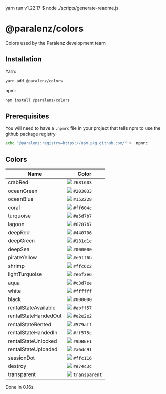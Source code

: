 yarn run v1.22.17
$ node ./scripts/generate-readme.js
# @paralenz/colors
Colors used by the Paralenz development team

## Installation
Yarn:
```sh
yarn add @paralenz/colors
```
npm:
```sh
npm install @paralenz/colors
```

## Prerequisites
You will need to have a `.npmrc` file in your project that tells npm to use the github package registry
```sh
echo "@paralenz:registry=https://npm.pkg.github.com/" > .npmrc
```

## Colors
| Name | Color |
|---|---|
| crabRed | ![](https://via.placeholder.com/15/681603?text=+) `#681603`  |
| oceanGreen | ![](https://via.placeholder.com/15/203033?text=+) `#203033`  |
| oceanBlue | ![](https://via.placeholder.com/15/152228?text=+) `#152228`  |
| coral | ![](https://via.placeholder.com/15/ff604c?text=+) `#ff604c`  |
| turquoise | ![](https://via.placeholder.com/15/a5d7b7?text=+) `#a5d7b7`  |
| lagoon | ![](https://via.placeholder.com/15/6787b7?text=+) `#6787b7`  |
| deepRed | ![](https://via.placeholder.com/15/440706?text=+) `#440706`  |
| deepGreen | ![](https://via.placeholder.com/15/131d1e?text=+) `#131d1e`  |
| deepSea | ![](https://via.placeholder.com/15/000000?text=+) `#000000`  |
| pirateYellow | ![](https://via.placeholder.com/15/e9ff6b?text=+) `#e9ff6b`  |
| shrimp | ![](https://via.placeholder.com/15/ffc6c2?text=+) `#ffc6c2`  |
| lightTurquoise | ![](https://via.placeholder.com/15/e6f3e6?text=+) `#e6f3e6`  |
| aqua | ![](https://via.placeholder.com/15/c3d7ee?text=+) `#c3d7ee`  |
| white | ![](https://via.placeholder.com/15/ffffff?text=+) `#ffffff`  |
| black | ![](https://via.placeholder.com/15/000000?text=+) `#000000`  |
| rentalStateAvailable | ![](https://via.placeholder.com/15/abff57?text=+) `#abff57`  |
| rentalStateHandedOut | ![](https://via.placeholder.com/15/e2e2e2?text=+) `#e2e2e2`  |
| rentalStateRented | ![](https://via.placeholder.com/15/579aff?text=+) `#579aff`  |
| rentalStateHandedIn | ![](https://via.placeholder.com/15/ff575c?text=+) `#ff575c`  |
| rentalStateUnlocked | ![](https://via.placeholder.com/15/9DBEF1?text=+) `#9DBEF1`  |
| rentalStateUploaded | ![](https://via.placeholder.com/15/a6dc91?text=+) `#a6dc91`  |
| sessionDot | ![](https://via.placeholder.com/15/ffc116?text=+) `#ffc116`  |
| destroy | ![](https://via.placeholder.com/15/e74c3c?text=+) `#e74c3c`  |
| transparent | ![](https://via.placeholder.com/15/transparent?text=+) `transparent`  |
Done in 0.16s.

